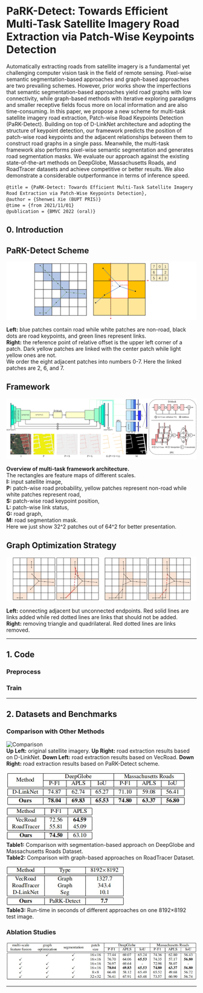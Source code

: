 # PaRK-Detect: Towards Efficient Multi-Task Satellite Imagery Road Extraction via Patch-Wise Keypoints Detection
Automatically extracting roads from satellite imagery is a fundamental yet challenging computer vision task in the field of remote sensing. 
Pixel-wise semantic segmentation-based approaches and graph-based approaches are two prevailing schemes. However, prior works show the 
imperfections that semantic segmentation-based approaches yield road graphs with low connectivity, while graph-based methods with iterative 
exploring paradigms and smaller receptive fields focus more on local information and are also time-consuming. In this paper, we propose a 
new scheme for multi-task satellite imagery road extraction, Patch-wise Road Keypoints Detection (PaRK-Detect). Building on top of D-LinkNet 
architecture and adopting the structure of keypoint detection, our framework predicts the position of patch-wise road keypoints and the 
adjacent relationships between them to construct road graphs in a single pass. Meanwhile, the multi-task framework also performs pixel-wise 
semantic segmentation and generates road segmentation masks. We evaluate our approach against the existing state-of-the-art methods on 
DeepGlobe, Massachusetts Roads, and RoadTracer datasets and achieve competitive or better results. We also demonstrate a considerable 
outperformance in terms of inference speed.

```
@title = {PaRK-Detect: Towards Efficient Multi-Task Satellite Imagery Road Extraction via Patch-Wise Keypoints Detection},  
@author = {Shenwei Xie (BUPT PRIS)}
@time = {from 2021/11/01}
@publication = {BMVC 2022 (oral)}
```

## 0. Introduction

## PaRK-Detect Scheme
![PaRK-Detect Scheme](/fig/scheme.jpg) <br />

**Left:** blue patches contain road while white patches are non-road, black dots are road keypoints, and green lines represent links. <br />
**Right:** the reference point of relative offset is the upper left corner of a patch. Dark yellow patches are linked with the center patch while light yellow ones are not. <br />
We order the eight adjacent patches into numbers 0-7. Here the linked patches are 2, 6, and 7.

## Framework
![Framework](/fig/framework.jpg) <br />

**Overview of multi-task framework architecture.** <br />
The rectangles are feature maps of different scales. <br />
**I:** input satellite image, <br />
**P:** patch-wise road probability, yellow patches represent non-road while white patches represent road, <br />
**S:** patch-wise road keypoint position, <br />
**L:** patch-wise link status, <br />
**G:** road graph, <br />
**M:** road segmentation mask. <br />
Here we just show 32^2 patches out of 64^2 for better presentation.

## Graph Optimization Strategy
![Graph Optimization Strategy](/fig/graph_optimization.jpg#pic_center) <br />

**Left:** connecting adjacent but unconnected endpoints. Red solid lines are links added while red dotted lines are links that should not be added. <br />
**Right:** removing triangle and quadrilateral. Red dotted lines are links removed.

- - -

## 1. Code

### Preprocess

### Train

- - -

## 2. Datasets and Benchmarks

### Comparison with Other Methods
![Comparison](/fig/toronto.png) <br />
**Up Left:** original satellite imagery. **Up Right:** road extraction results based on D-LinkNet. **Down Left:** road extraction results based on VecRoad. **Down Right:** road extraction results based on PaRK-Detect scheme.

![Table1](/fig/table1.jpg)![Table2](/fig/table2.jpg) <br />
**Table1:** Comparison with segmentation-based approach on DeepGlobe and Massachusetts Roads Dataset. <br />
**Table2:** Comparison with graph-based approaches on RoadTracer Dataset. <br />

![Table3](/fig/table3.jpg) <br />
**Table3:** Run-time in seconds of different approaches on one 8192×8192 test image.

### Ablation Studies
![Ablation Studies](/fig/ablation_study.jpg)

- - -
